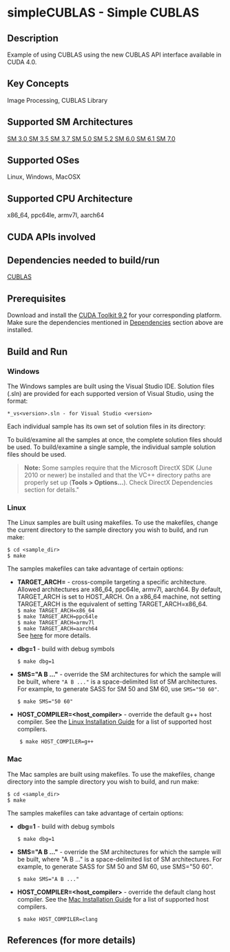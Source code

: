 # simpleCUBLAS - Simple CUBLAS

## Description

Example of using CUBLAS using the new CUBLAS API interface available in CUDA 4.0.

## Key Concepts

Image Processing, CUBLAS Library

## Supported SM Architectures

[SM 3.0 ](https://developer.nvidia.com/cuda-gpus)  [SM 3.5 ](https://developer.nvidia.com/cuda-gpus)  [SM 3.7 ](https://developer.nvidia.com/cuda-gpus)  [SM 5.0 ](https://developer.nvidia.com/cuda-gpus)  [SM 5.2 ](https://developer.nvidia.com/cuda-gpus)  [SM 6.0 ](https://developer.nvidia.com/cuda-gpus)  [SM 6.1 ](https://developer.nvidia.com/cuda-gpus)  [SM 7.0 ](https://developer.nvidia.com/cuda-gpus)

## Supported OSes

Linux, Windows, MacOSX

## Supported CPU Architecture

x86_64, ppc64le, armv7l, aarch64

## CUDA APIs involved

## Dependencies needed to build/run
[CUBLAS](../../README.md#cublas)

## Prerequisites

Download and install the [CUDA Toolkit 9.2](https://developer.nvidia.com/cuda-downloads) for your corresponding platform.
Make sure the dependencies mentioned in [Dependencies]() section above are installed.

## Build and Run

### Windows
The Windows samples are built using the Visual Studio IDE. Solution files (.sln) are provided for each supported version of Visual Studio, using the format:
```
*_vs<version>.sln - for Visual Studio <version>
```
Each individual sample has its own set of solution files in its directory:

To build/examine all the samples at once, the complete solution files should be used. To build/examine a single sample, the individual sample solution files should be used.
> **Note:** Some samples require that the Microsoft DirectX SDK (June 2010 or newer) be installed and that the VC++ directory paths are properly set up (**Tools > Options...**). Check DirectX Dependencies section for details."

### Linux
The Linux samples are built using makefiles. To use the makefiles, change the current directory to the sample directory you wish to build, and run make:
```
$ cd <sample_dir>
$ make
```
The samples makefiles can take advantage of certain options:
*  **TARGET_ARCH=<arch>** - cross-compile targeting a specific architecture. Allowed architectures are x86_64, ppc64le, armv7l, aarch64.
    By default, TARGET_ARCH is set to HOST_ARCH. On a x86_64 machine, not setting TARGET_ARCH is the equivalent of setting TARGET_ARCH=x86_64.<br/>
`$ make TARGET_ARCH=x86_64` <br/> `$ make TARGET_ARCH=ppc64le` <br/> `$ make TARGET_ARCH=armv7l` <br/> `$ make TARGET_ARCH=aarch64` <br/>
    See [here](http://docs.nvidia.com/cuda/cuda-samples/index.html#cross-samples) for more details.
*   **dbg=1** - build with debug symbols
    ```
    $ make dbg=1
    ```
*   **SMS="A B ..."** - override the SM architectures for which the sample will be built, where `"A B ..."` is a space-delimited list of SM architectures. For example, to generate SASS for SM 50 and SM 60, use `SMS="50 60"`.
    ```
    $ make SMS="50 60"
    ```

*  **HOST_COMPILER=<host_compiler>** - override the default g++ host compiler. See the [Linux Installation Guide](http://docs.nvidia.com/cuda/cuda-installation-guide-linux/index.html#system-requirements) for a list of supported host compilers.
```
    $ make HOST_COMPILER=g++
```

### Mac
The Mac samples are built using makefiles. To use the makefiles, change directory into the sample directory you wish to build, and run make:
```
$ cd <sample_dir>
$ make
```

The samples makefiles can take advantage of certain options:

*  **dbg=1** - build with debug symbols
    ```
    $ make dbg=1
    ```

*  **SMS="A B ..."** - override the SM architectures for which the sample will be built, where "A B ..." is a space-delimited list of SM architectures. For example, to generate SASS for SM 50 and SM 60, use SMS="50 60".
    ```
    $ make SMS="A B ..."
    ```

*  **HOST_COMPILER=<host_compiler>** - override the default clang host compiler. See the [Mac Installation Guide](http://docs.nvidia.com/cuda/cuda-installation-guide-mac-os-x/index.html#system-requirements) for a list of supported host compilers.
    ```
    $ make HOST_COMPILER=clang
    ```

## References (for more details)

